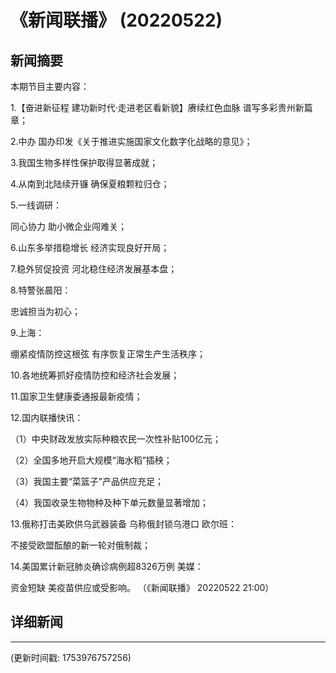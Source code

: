 # 《新闻联播》 (20220522)

## 新闻摘要

本期节目主要内容：

 1.【奋进新征程 建功新时代·走进老区看新貌】赓续红色血脉 谱写多彩贵州新篇章；

 2.中办 国办印发《关于推进实施国家文化数字化战略的意见》；

 3.我国生物多样性保护取得显著成就；

 4.从南到北陆续开镰 确保夏粮颗粒归仓；

 5.一线调研：

同心协力 助小微企业闯难关；

 6.山东多举措稳增长 经济实现良好开局；

 7.稳外贸促投资 河北稳住经济发展基本盘；

 8.特警张晨阳：

忠诚担当为初心；

 9.上海：

绷紧疫情防控这根弦 有序恢复正常生产生活秩序；

 10.各地统筹抓好疫情防控和经济社会发展；

 11.国家卫生健康委通报最新疫情；

 12.国内联播快讯：

 （1）中央财政发放实际种粮农民一次性补贴100亿元；

 （2）全国多地开启大规模“海水稻”插秧；

 （3）我国主要“菜篮子”产品供应充足；

 （4）我国收录生物物种及种下单元数量显著增加；

 13.俄称打击美欧供乌武器装备 乌称俄封锁乌港口 欧尔班：

不接受欧盟酝酿的新一轮对俄制裁；

 14.美国累计新冠肺炎确诊病例超8326万例 美媒：

资金短缺 美疫苗供应或受影响。 （《新闻联播》 20220522 21:00）

## 详细新闻

---

(更新时间戳: 1753976757256)

